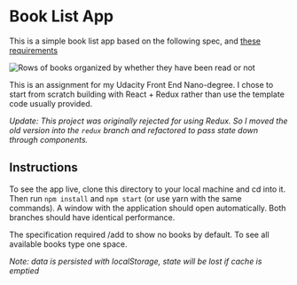 # Book List App

This is a simple book list app based on the following spec, and [these requirements](https://review.udacity.com/#!/rubrics/918/view)

![Rows of books organized by whether they have been read or not](https://d17h27t6h515a5.cloudfront.net/topher/2017/July/595d48a9_correct-use-of-state/correct-use-of-state.gif)

This is an assignment for my Udacity Front End Nano-degree. I chose to start from scratch building with React + Redux rather than use the template code usually provided. 

_Update: This project was originally rejected for using Redux. So I moved the old version into the `redux` branch and refactored to pass state down through components._

## Instructions

To see the app live, clone this directory to your local machine and cd into it. Then run `npm install` and `npm start` (or use yarn with the same commands). A window with the application should open automatically. Both branches should have identical performance.

The specification required /add to show no books by default. To see all available books type one space.

_Note: data is persisted with localStorage, state will be lost if cache is emptied_


